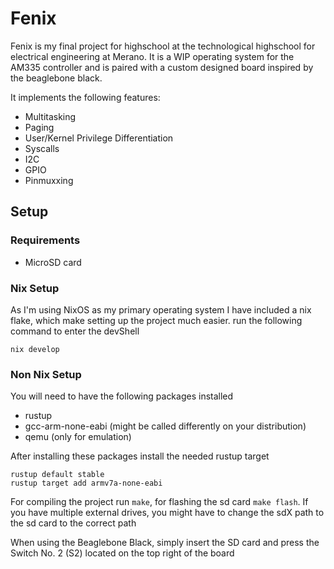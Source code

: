# Fenix

Fenix is my final project for highschool at the technological highschool for electrical engineering at Merano.
It is a WIP operating system for the AM335 controller and is paired with a custom designed board inspired by the beaglebone black.

It implements the following features:
- Multitasking
- Paging
- User/Kernel Privilege Differentiation
- Syscalls
- I2C
- GPIO
- Pinmuxxing

## Setup

### Requirements

- MicroSD card

### Nix Setup

As I'm using NixOS as my primary operating system I have included a nix flake, which make setting up the project much easier.
run the following command to enter the devShell
```
nix develop
```

### Non Nix Setup

You will need to have the following packages installed

- rustup
- gcc-arm-none-eabi (might be called differently on your distribution)
- qemu (only for emulation)

After installing these packages install the needed rustup target

```
rustup default stable
rustup target add armv7a-none-eabi
```


For compiling the project run `make`, for flashing the sd card `make flash`. If you have multiple external drives, you might have to change the sdX path to the sd card to the correct path

When using the Beaglebone Black, simply insert the SD card and press the Switch No. 2 (S2) located on the top right of the board
